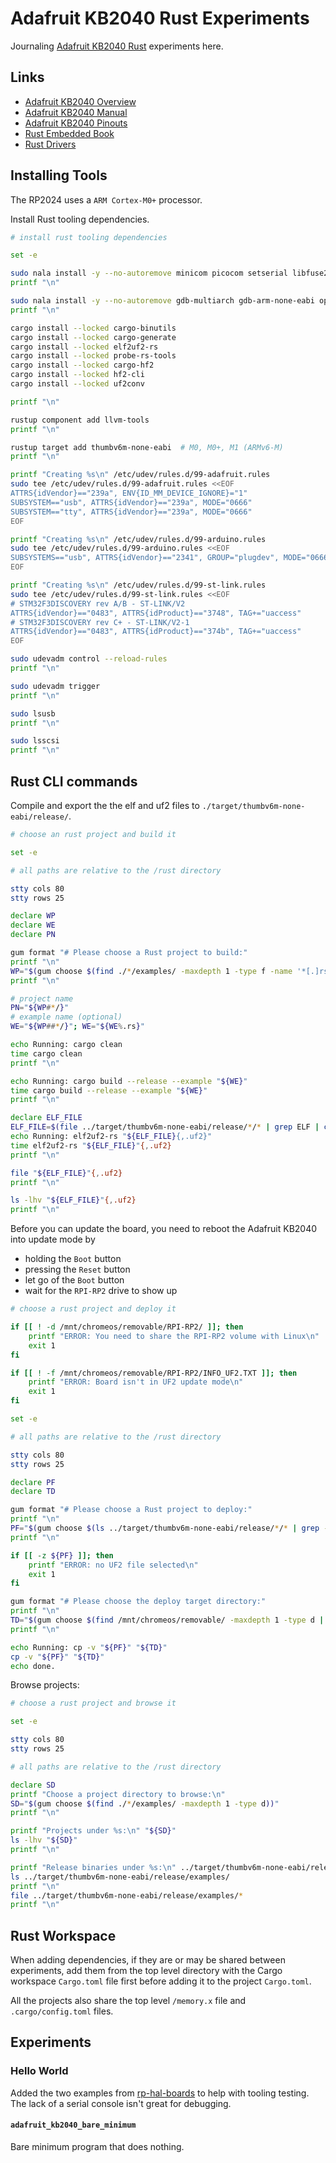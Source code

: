 # Adafruit KB2040 Rust Experiments

Journaling [Adafruit KB2040 Rust](https://crates.io/crates/adafruit-kb2040) experiments here.

## Links

- [Adafruit KB2040 Overview](https://learn.adafruit.com/adafruit-kb2040)
- [Adafruit KB2040 Manual](https://cdn-learn.adafruit.com/downloads/pdf/adafruit-kb2040.pdf)
- [Adafruit KB2040 Pinouts](https://learn.adafruit.com/adafruit-kb2040/pinouts)
- [Rust Embedded Book](https://docs.rust-embedded.org/book/)
- [Rust Drivers](https://lib.rs/crates/adafruit-kb2040)

## Installing Tools

The RP2024 uses a `ARM Cortex-M0+` processor.

Install Rust tooling dependencies.

```bash { background=false category=setup-rust closeTerminalOnSuccess=true excludeFromRunAll=true interactive=true interpreter=bash name=rust-install-dependencies promptEnv=true terminalRows=10 }
# install rust tooling dependencies

set -e

sudo nala install -y --no-autoremove minicom picocom setserial libfuse2 libusb-1.0-0-dev libudev-dev cmake
printf "\n"

sudo nala install -y --no-autoremove gdb-multiarch gdb-arm-none-eabi openocd qemu-system-arm
printf "\n"

cargo install --locked cargo-binutils
cargo install --locked cargo-generate
cargo install --locked elf2uf2-rs
cargo install --locked probe-rs-tools
cargo install --locked cargo-hf2
cargo install --locked hf2-cli
cargo install --locked uf2conv

printf "\n"

rustup component add llvm-tools
printf "\n"

rustup target add thumbv6m-none-eabi  # M0, M0+, M1 (ARMv6-M)
printf "\n"

printf "Creating %s\n" /etc/udev/rules.d/99-adafruit.rules
sudo tee /etc/udev/rules.d/99-adafruit.rules <<EOF
ATTRS{idVendor}=="239a", ENV{ID_MM_DEVICE_IGNORE}="1"
SUBSYSTEM=="usb", ATTRS{idVendor}=="239a", MODE="0666"
SUBSYSTEM=="tty", ATTRS{idVendor}=="239a", MODE="0666"
EOF

printf "Creating %s\n" /etc/udev/rules.d/99-arduino.rules
sudo tee /etc/udev/rules.d/99-arduino.rules <<EOF
SUBSYSTEMS=="usb", ATTRS{idVendor}=="2341", GROUP="plugdev", MODE="0666"
EOF

printf "Creating %s\n" /etc/udev/rules.d/99-st-link.rules
sudo tee /etc/udev/rules.d/99-st-link.rules <<EOF
# STM32F3DISCOVERY rev A/B - ST-LINK/V2
ATTRS{idVendor}=="0483", ATTRS{idProduct}=="3748", TAG+="uaccess"
# STM32F3DISCOVERY rev C+ - ST-LINK/V2-1
ATTRS{idVendor}=="0483", ATTRS{idProduct}=="374b", TAG+="uaccess"
EOF

sudo udevadm control --reload-rules
printf "\n"

sudo udevadm trigger
printf "\n"

sudo lsusb
printf "\n"

sudo lsscsi
printf "\n"
```

## Rust CLI commands

Compile and export the the elf and uf2 files to `./target/thumbv6m-none-eabi/release/`.

```bash { background=false category=build-rust closeTerminalOnSuccess=true excludeFromRunAll=true interactive=true interpreter=bash name=rust-cli-compile promptEnv=true terminalRows=25 }
# choose an rust project and build it

set -e

# all paths are relative to the /rust directory

stty cols 80
stty rows 25

declare WP
declare WE
declare PN

gum format "# Please choose a Rust project to build:"
printf "\n"
WP="$(gum choose $(find ./*/examples/ -maxdepth 1 -type f -name '*[.]rs';))"
printf "\n"

# project name
PN="${WP#*/}"
# example name (optional)
WE="${WP##*/}"; WE="${WE%.rs}"

echo Running: cargo clean
time cargo clean
printf "\n"

echo Running: cargo build --release --example "${WE}"
time cargo build --release --example "${WE}"
printf "\n"

declare ELF_FILE
ELF_FILE=$(file ../target/thumbv6m-none-eabi/release/*/* | grep ELF | cut -f1 -d: | grep -E "/${WE}$")
echo Running: elf2uf2-rs "${ELF_FILE}{,.uf2}"
time elf2uf2-rs "${ELF_FILE}"{,.uf2}
printf "\n"

file "${ELF_FILE}"{,.uf2}
printf "\n"

ls -lhv "${ELF_FILE}"{,.uf2}
printf "\n"
```

Before you can update the board, you need to reboot the Adafruit KB2040 into update mode by

- holding the `Boot` button
- pressing the `Reset` button
- let go of the `Boot` button
- wait for the `RPI-RP2` drive to show up

```bash { background=false category=deploy-rust closeTerminalOnSuccess=true excludeFromRunAll=true interactive=true interpreter=bash name=rust-cli-upload promptEnv=true terminalRows=25 }
# choose a rust project and deploy it

if [[ ! -d /mnt/chromeos/removable/RPI-RP2/ ]]; then
    printf "ERROR: You need to share the RPI-RP2 volume with Linux\n"
    exit 1
fi

if [[ ! -f /mnt/chromeos/removable/RPI-RP2/INFO_UF2.TXT ]]; then
    printf "ERROR: Board isn't in UF2 update mode\n"
    exit 1
fi

set -e

# all paths are relative to the /rust directory

stty cols 80
stty rows 25

declare PF
declare TD

gum format "# Please choose a Rust project to deploy:"
printf "\n"
PF="$(gum choose $(ls ../target/thumbv6m-none-eabi/release/*/* | grep -E ".uf2$"))"
printf "\n"

if [[ -z ${PF} ]]; then
    printf "ERROR: no UF2 file selected\n"
    exit 1
fi

gum format "# Please choose the deploy target directory:"
printf "\n"
TD="$(gum choose $(find /mnt/chromeos/removable/ -maxdepth 1 -type d | grep -v -E '^/mnt/chromeos/removable/$'))"
printf "\n"

echo Running: cp -v "${PF}" "${TD}"
cp -v "${PF}" "${TD}"
echo done.
```

Browse projects:

```bash { background=false category=browse-rust closeTerminalOnSuccess=true excludeFromRunAll=true interactive=true interpreter=bash name=rust-cli-browse promptEnv=true terminalRows=25 }
# choose a rust project and browse it

set -e

stty cols 80
stty rows 25

# all paths are relative to the /rust directory

declare SD
printf "Choose a project directory to browse:\n"
SD="$(gum choose $(find ./*/examples/ -maxdepth 1 -type d))"
printf "\n"

printf "Projects under %s:\n" "${SD}"
ls -lhv "${SD}"
printf "\n"

printf "Release binaries under %s:\n" ../target/thumbv6m-none-eabi/release/examples/
ls ../target/thumbv6m-none-eabi/release/examples/
printf "\n"
file ../target/thumbv6m-none-eabi/release/examples/*
printf "\n"
```

## Rust Workspace

When adding dependencies, if they are or may be shared between experiments, add
them from the top level directory with the Cargo workspace `Cargo.toml` file
first before adding it to the project `Cargo.toml`.

All the projects also share the top level `/memory.x` file and
`.cargo/config.toml` files.

## Experiments

### Hello World

Added the two examples from [rp-hal-boards](https://github.com/rp-rs/rp-hal-boards/) to help with tooling testing.
The lack of a serial console isn't great for debugging.

#### `adafruit_kb2040_bare_minimum`

Bare minimum program that does nothing.
